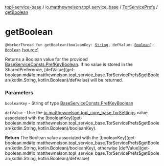 [topl-service-base](../../index.md) / [io.matthewnelson.topl_service_base](../index.md) / [TorServicePrefs](index.md) / [getBoolean](./get-boolean.md)

# getBoolean

`@WorkerThread fun getBoolean(booleanKey: `[`String`](https://kotlinlang.org/api/latest/jvm/stdlib/kotlin/-string/index.html)`, defValue: `[`Boolean`](https://kotlinlang.org/api/latest/jvm/stdlib/kotlin/-boolean/index.html)`): `[`Boolean`](https://kotlinlang.org/api/latest/jvm/stdlib/kotlin/-boolean/index.html) [(source)](https://github.com/05nelsonm/TorOnionProxyLibrary-Android/blob/master/topl-service-base/src/main/java/io/matthewnelson/topl_service_base/TorServicePrefs.kt#L156)

Returns a Boolean value for the provided [BaseServiceConsts.PrefKeyBoolean](../-base-service-consts/-pref-key-boolean/index.md). If no
value is stored in the SharedPreference, [defValue](get-boolean.md#io.matthewnelson.topl_service_base.TorServicePrefs$getBoolean(kotlin.String, kotlin.Boolean)/defValue) will be returned.

### Parameters

`booleanKey` - String of type [BaseServiceConsts.PrefKeyBoolean](../-base-service-consts/-pref-key-boolean/index.md)

`defValue` - Use the [io.matthewnelson.topl_core_base.TorSettings](../../..//topl-core-base/io.matthewnelson.topl_core_base/-tor-settings/index.md) value
associated with the [booleanKey](get-boolean.md#io.matthewnelson.topl_service_base.TorServicePrefs$getBoolean(kotlin.String, kotlin.Boolean)/booleanKey).

**Return**
The Boolean value associated with the [booleanKey](get-boolean.md#io.matthewnelson.topl_service_base.TorServicePrefs$getBoolean(kotlin.String, kotlin.Boolean)/booleanKey), otherwise [defValue](get-boolean.md#io.matthewnelson.topl_service_base.TorServicePrefs$getBoolean(kotlin.String, kotlin.Boolean)/defValue)


